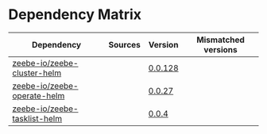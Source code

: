 # Dependency Matrix

Dependency | Sources | Version | Mismatched versions
---------- | ------- | ------- | -------------------
[zeebe-io/zeebe-cluster-helm](https://github.com/zeebe-io/zeebe-cluster-helm) |  | [0.0.128]() | 
[zeebe-io/zeebe-operate-helm](https://github.com/zeebe-io/zeebe-operate-helm) |  | [0.0.27](https://github.com/zeebe-io/zeebe-operate-helm/releases/tag/v0.0.27) | 
[zeebe-io/zeebe-tasklist-helm](https://github.com/zeebe-io/zeebe-tasklist-helm) |  | [0.0.4](https://github.com/zeebe-io/zeebe-tasklist-helm/releases/tag/v0.0.4) | 

